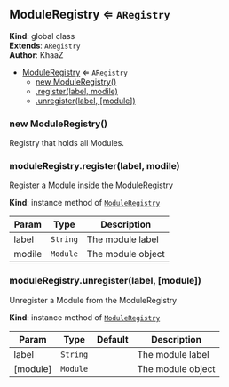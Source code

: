 <a name="ModuleRegistry"></a>

## ModuleRegistry ⇐ <code>ARegistry</code>
**Kind**: global class  
**Extends**: <code>ARegistry</code>  
**Author**: KhaaZ  

* [ModuleRegistry](#ModuleRegistry) ⇐ <code>ARegistry</code>
    * [new ModuleRegistry()](#new_ModuleRegistry_new)
    * [.register(label, modile)](#ModuleRegistry+register)
    * [.unregister(label, [module])](#ModuleRegistry+unregister)

<a name="new_ModuleRegistry_new"></a>

### new ModuleRegistry()
Registry that holds all Modules.

<a name="ModuleRegistry+register"></a>

### moduleRegistry.register(label, modile)
Register a Module inside the ModuleRegistry

**Kind**: instance method of [<code>ModuleRegistry</code>](#ModuleRegistry)  

| Param | Type | Description |
| --- | --- | --- |
| label | <code>String</code> | The module label |
| modile | <code>Module</code> | The module object |

<a name="ModuleRegistry+unregister"></a>

### moduleRegistry.unregister(label, [module])
Unregister a Module from the ModuleRegistry

**Kind**: instance method of [<code>ModuleRegistry</code>](#ModuleRegistry)  

| Param | Type | Default | Description |
| --- | --- | --- | --- |
| label | <code>String</code> |  | The module label |
| [module] | <code>Module</code> | <code></code> | The module object |

